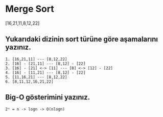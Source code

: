 ﻿# Merge Sort
[16,21,11,8,12,22] 

## Yukarıdaki dizinin sort türüne göre aşamalarını yazınız.
```
1. [16,21,11] --- [8,12,22]
2. [16] - [21,11] --- [8,12] - [22]
3. [16] - [21] <-> [11] --- [8] <-> [12] - [22]
4. [16] - [11,21] --- [8,12] - [22]
5. [11,16,21] --- [8,12,22]
6. [8,11,12,16,21,22]																	
```
## Big-O gösterimini yazınız.
```
2ˣ = n -> logn -> O(nlogn)
```
